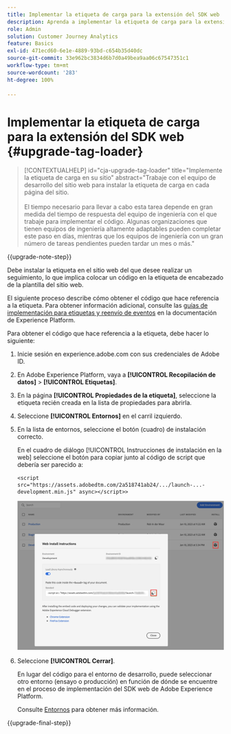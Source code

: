 ```yaml
---
title: Implementar la etiqueta de carga para la extensión del SDK web
description: Aprenda a implementar la etiqueta de carga para la extensión del SDK web
role: Admin
solution: Customer Journey Analytics
feature: Basics
exl-id: 471ecd60-6e1e-4889-93bd-c654b35d40dc
source-git-commit: 33e962bc3834d6b7d0a49bea9aa06c67547351c1
workflow-type: tm+mt
source-wordcount: '283'
ht-degree: 100%

---
```


# Implementar la etiqueta de carga para la extensión del SDK web {#upgrade-tag-loader}

<!-- markdownlint-disable MD034 -->

>[!CONTEXTUALHELP]
>id="cja-upgrade-tag-loader"
>title="Implemente la etiqueta de carga en su sitio"
>abstract="Trabaje con el equipo de desarrollo del sitio web para instalar la etiqueta de carga en cada página del sitio.<br><br>El tiempo necesario para llevar a cabo esta tarea depende en gran medida del tiempo de respuesta del equipo de ingeniería con el que trabaje para implementar el código. Algunas organizaciones que tienen equipos de ingeniería altamente adaptables pueden completar este paso en días, mientras que los equipos de ingeniería con un gran número de tareas pendientes pueden tardar un mes o más."

<!-- markdownlint-enable MD034 -->

{{upgrade-note-step}}

Debe instalar la etiqueta en el sitio web del que desee realizar un seguimiento, lo que implica colocar un código en la etiqueta de encabezado de la plantilla del sitio web.

El siguiente proceso describe cómo obtener el código que hace referencia a la etiqueta. Para obtener información adicional, consulte las [guías de implementación para etiquetas y reenvío de eventos](https://experienceleague.adobe.com/en/docs/experience-platform/tags/get-started/implementation-guides) en la documentación de Experience Platform.

Para obtener el código que hace referencia a la etiqueta, debe hacer lo siguiente:

1. Inicie sesión en experience.adobe.com con sus credenciales de Adobe ID.

1. En Adobe Experience Platform, vaya a **[!UICONTROL Recopilación de datos]** > **[!UICONTROL Etiquetas]**.

1. En la página **[!UICONTROL Propiedades de la etiqueta]**, seleccione la etiqueta recién creada en la lista de propiedades para abrirla.

1. Seleccione **[!UICONTROL Entornos]** en el carril izquierdo.

1. En la lista de entornos, seleccione el botón (cuadro) de instalación correcto.

   En el cuadro de diálogo [!UICONTROL Instrucciones de instalación en la web] seleccione el botón para copiar junto al código de script que debería ser parecido a:

   ```
   <script src="https://assets.adobedtm.com/2a518741ab24/.../launch-...-development.min.js" async></script>>
   ```

   ![Entorno](assets/environment.png)

1. Seleccione **[!UICONTROL Cerrar]**.

   En lugar del código para el entorno de desarrollo, puede seleccionar otro entorno (ensayo o producción) en función de dónde se encuentre en el proceso de implementación del SDK web de Adobe Experience Platform.

   Consulte [Entornos](https://experienceleague.adobe.com/docs/experience-platform/tags/publish/environments/environments.html?lang=es) para obtener más información.

{{upgrade-final-step}}
